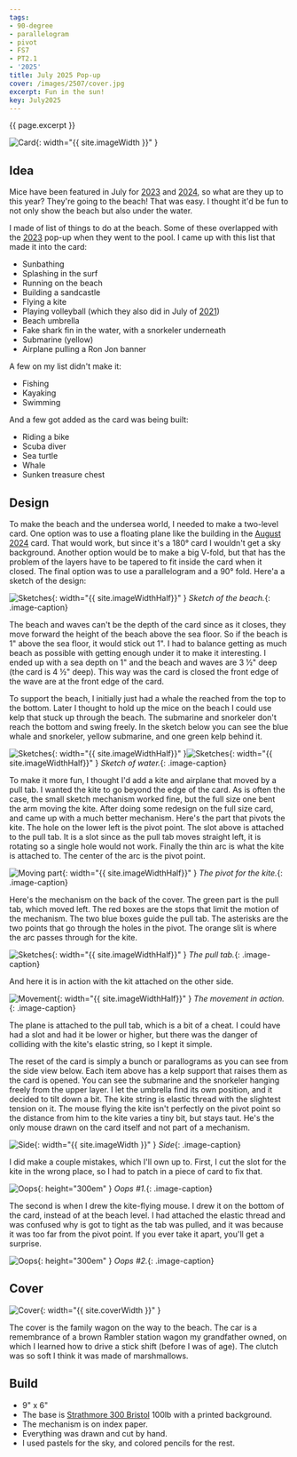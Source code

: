 ```yaml
---
tags:
- 90-degree
- parallelogram
- pivot
- FS7
- PT2.1
- '2025'
title: July 2025 Pop-up
cover: /images/2507/cover.jpg
excerpt: Fun in the sun!
key: July2025
---
```

{{ page.excerpt }}

![Card]({{site.baseurl}}/images/2507/popup.gif){: width="{{ site.imageWidth }}" }

## Idea

Mice have been featured in July for [2023](/2023/06/29/july.html) and [2024](/2024/06/28/july.html), so what are they up to this year? They're going to the beach! That was easy. I thought it'd be fun to not only show the beach but also under the water.

I made of list of things to do at the beach. Some of these overlapped with the [2023](/2023/06/29/july.html) pop-up when they went to the pool. I came up with this list that made it into the card:

- Sunbathing
- Splashing in the surf
- Running on the beach
- Building a sandcastle
- Flying a kite
- Playing volleyball (which they also did in July of [2021](/2021/06/29/cheese-house.html))
- Beach umbrella
- Fake shark fin in the water, with a snorkeler underneath
- Submarine (yellow)
- Airplane pulling a Ron Jon banner

A few on my list didn't make it:

- Fishing
- Kayaking
- Swimming

And a few got added as the card was being built:

- Riding a bike
- Scuba diver
- Sea turtle
- Whale
- Sunken treasure chest

## Design

To make the beach and the undersea world, I needed to make a two-level card. One option was to use a floating plane like the building in the [August 2024](/2024/07/31/august.html) card. That would work, but since it's a 180&deg; card I wouldn't get a sky background. Another option would be to make a big V-fold, but that has the problem of the layers have to be tapered to fit inside the card when it closed. The final option was to use a parallelogram and a 90&deg; fold. Here'a a sketch of the design:

![Sketches]({{site.baseurl}}/images/2507/sketch-1.jpg){: width="{{ site.imageWidthHalf}}" }
*Sketch of the beach.*{: .image-caption}

The beach and waves can't be the depth of the card since as it closes, they move forward the height of the beach above the sea floor. So if the beach is 1" above the sea floor, it would stick out 1". I had to balance getting as much beach as possible with getting enough under it to make it interesting. I ended up with a sea depth on 1" and the beach and waves are 3 &frac12;" deep (the card is 4 &frac12;" deep). This way was the card is closed the front edge of the wave are at the front edge of the card.

To support the beach, I initially just had a whale the reached from the top to the bottom. Later I thought to hold up the mice on the beach I could use kelp that stuck up through the beach. The submarine and snorkeler don't reach the bottom and swing freely. In the sketch below you can see the blue whale and snorkeler, yellow submarine, and one green kelp behind it.

![Sketches]({{site.baseurl}}/images/2507/sketch-1.jpg){: width="{{ site.imageWidthHalf}}" }![Sketches]({{site.baseurl}}/images/2507/sketch-2.jpg){: width="{{ site.imageWidthHalf}}" }
*Sketch of water.*{: .image-caption}

To make it more fun, I thought I'd add a kite and airplane that moved by a pull tab. I wanted the kite to go beyond the edge of the card. As is often the case, the small sketch mechanism worked fine, but the full size one bent the arm moving the kite. After doing some redesign on the full size card, and came up with a much better mechanism. Here's the part that pivots the kite. The hole on the lower left is the pivot point. The slot above is attached to the pull tab. It is a slot since as the pull tab moves straight left, it is rotating so a single hole would not work. Finally the thin arc is what the kite is attached to. The center of the arc is the pivot point.

![Moving part]({{site.baseurl}}/images/2507/mechanism-1.jpg){: width="{{ site.imageWidthHalf}}" }
*The pivot for the kite.*{: .image-caption}

Here's the mechanism on the back of the cover. The green part is the pull tab, which moved left. The red boxes are the stops that limit the motion of the mechanism. The two blue boxes guide the pull tab. The asterisks are the two points that go through the holes in the pivot. The orange slit is where the arc passes through for the kite.

![Sketches]({{site.baseurl}}/images/2507/mechanism-2.jpg){: width="{{ site.imageWidthHalf}}" }
*The pull tab.*{: .image-caption}

And here it is in action with the kit attached on the other side.

![Movement]({{site.baseurl}}/images/2507/mechanism.gif){: width="{{ site.imageWidthHalf}}" }
*The movement in action.*{: .image-caption}

The plane is attached to the pull tab, which is a bit of a cheat. I could have had a slot and had it be lower or higher, but there was the danger of colliding with the kite's elastic string, so I kept it simple.

The reset of the card is simply a bunch or parallograms as you can see from the side view below. Each item above has a kelp support that raises them as the card is opened. You can see the submarine and the snorkeler hanging freely from the upper layer. I let the umbrella find its own position, and it decided to tilt down a bit. The kite string is elastic thread with the slightest tension on it. The mouse flying the kite isn't perfectly on the pivot point so the distance from him to the kite varies a tiny bit, but stays taut. He's the only mouse drawn on the card itself and not part of a mechanism.

![Side]({{site.baseurl}}/images/2507/side.jpg){: width="{{ site.imageWidth }}" }
*Side*{: .image-caption}

I did make a couple mistakes, which I'll own up to. First, I cut the slot for the kite in the wrong place, so I had to patch in a piece of card to fix that.

![Oops]({{site.baseurl}}/images/2507/oops-1.jpg){: height="300em" }
*Oops #1.*{: .image-caption}

The second is when I drew the kite-flying mouse. I drew it on the bottom of the card, instead of at the beach level. I had attached the elastic thread and was confused why is got to tight as the tab was pulled, and it was because it was too far from the pivot point. If you ever take it apart, you'll get a surprise.

![Oops]({{site.baseurl}}/images/2507/oops-2.jpg){: height="300em" }
*Oops #2.*{: .image-caption}

## Cover

![Cover]({{site.baseurl}}{{page.cover}}){: width="{{ site.coverWidth }}" }

The cover is the family wagon on the way to the beach. The car is a remembrance of a brown Rambler station wagon my grandfather owned, on which I learned how to drive a stick shift (before I was of age). The clutch was so soft I think it was made of marshmallows.

## Build

- 9" x 6"
- The base is [Strathmore 300 Bristol](/supplies.html#strathmore-300-bristol) 100lb with a printed background.
- The mechanism is on index paper.
- Everything was drawn and cut by hand.
- I used pastels for the sky, and colored pencils for the rest.
